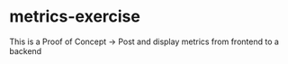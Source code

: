 # metrics-exercise
This is a Proof of Concept -> Post and display metrics from frontend to a backend
